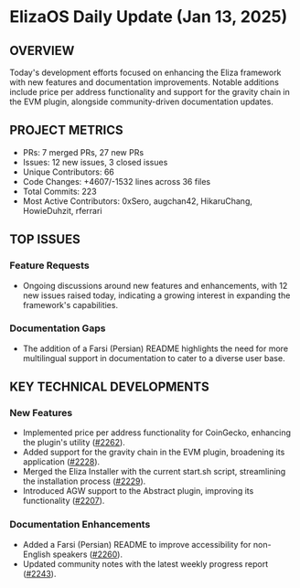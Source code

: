 # ElizaOS Daily Update (Jan 13, 2025)

## OVERVIEW 
Today's development efforts focused on enhancing the Eliza framework with new features and documentation improvements. Notable additions include price per address functionality and support for the gravity chain in the EVM plugin, alongside community-driven documentation updates.

## PROJECT METRICS
- PRs: 7 merged PRs, 27 new PRs
- Issues: 12 new issues, 3 closed issues
- Unique Contributors: 66
- Code Changes: +4607/-1532 lines across 36 files
- Total Commits: 223
- Most Active Contributors: 0xSero, augchan42, HikaruChang, HowieDuhzit, rferrari

## TOP ISSUES
### Feature Requests
- Ongoing discussions around new features and enhancements, with 12 new issues raised today, indicating a growing interest in expanding the framework's capabilities.

### Documentation Gaps
- The addition of a Farsi (Persian) README highlights the need for more multilingual support in documentation to cater to a diverse user base.

## KEY TECHNICAL DEVELOPMENTS
### New Features
- Implemented price per address functionality for CoinGecko, enhancing the plugin's utility ([#2262](https://github.com/elizaos/eliza/pull/2262)).
- Added support for the gravity chain in the EVM plugin, broadening its application ([#2228](https://github.com/elizaos/eliza/pull/2228)).
- Merged the Eliza Installer with the current start.sh script, streamlining the installation process ([#2229](https://github.com/elizaos/eliza/pull/2229)).
- Introduced AGW support to the Abstract plugin, improving its functionality ([#2207](https://github.com/elizaos/eliza/pull/2207)).

### Documentation Enhancements
- Added a Farsi (Persian) README to improve accessibility for non-English speakers ([#2260](https://github.com/elizaos/eliza/pull/2260)).
- Updated community notes with the latest weekly progress report ([#2243](https://github.com/elizaos/eliza/pull/2243)).